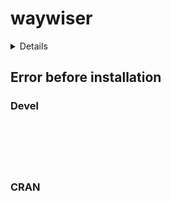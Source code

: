 # waywiser

<details>

* Version: 
* GitHub: https://github.com/tidymodels/spatialsample
* Source code: NA
* Number of recursive dependencies: 0

</details>

## Error before installation

### Devel

```






```
### CRAN

```






```
